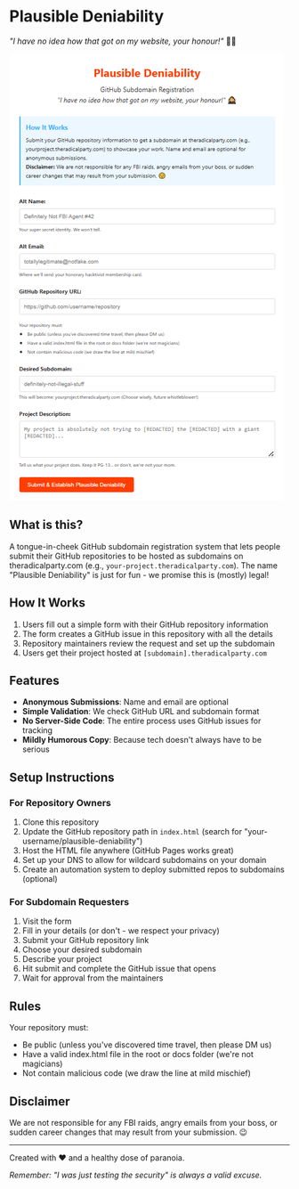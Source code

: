# Plausible Deniability

*"I have no idea how that got on my website, your honour!"* 👨‍⚖️

![showandtell](/wot.png)

## What is this?

A tongue-in-cheek GitHub subdomain registration system that lets people submit their GitHub repositories to be hosted as subdomains on theradicalparty.com (e.g., `your-project.theradicalparty.com`). The name "Plausible Deniability" is just for fun - we promise this is (mostly) legal!

## How It Works

1. Users fill out a simple form with their GitHub repository information
2. The form creates a GitHub issue in this repository with all the details
3. Repository maintainers review the request and set up the subdomain
4. Users get their project hosted at `[subdomain].theradicalparty.com`

## Features

- **Anonymous Submissions**: Name and email are optional
- **Simple Validation**: We check GitHub URL and subdomain format
- **No Server-Side Code**: The entire process uses GitHub issues for tracking
- **Mildly Humorous Copy**: Because tech doesn't always have to be serious

## Setup Instructions

### For Repository Owners

1. Clone this repository
2. Update the GitHub repository path in `index.html` (search for "your-username/plausible-deniability")
3. Host the HTML file anywhere (GitHub Pages works great)
4. Set up your DNS to allow for wildcard subdomains on your domain
5. Create an automation system to deploy submitted repos to subdomains (optional)

### For Subdomain Requesters

1. Visit the form
2. Fill in your details (or don't - we respect your privacy)
3. Submit your GitHub repository link
4. Choose your desired subdomain
5. Describe your project 
6. Hit submit and complete the GitHub issue that opens
7. Wait for approval from the maintainers

## Rules

Your repository must:
- Be public (unless you've discovered time travel, then please DM us)
- Have a valid index.html file in the root or docs folder (we're not magicians)
- Not contain malicious code (we draw the line at mild mischief)

## Disclaimer

We are not responsible for any FBI raids, angry emails from your boss, or sudden career changes that may result from your submission. 😉

---

Created with ❤️ and a healthy dose of paranoia.

*Remember: "I was just testing the security" is always a valid excuse.*
